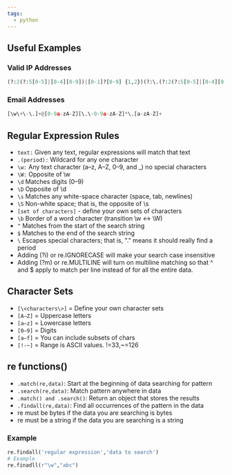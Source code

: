 ```yaml
---
tags:
  - python
---
```


## Useful Examples

### Valid IP Addresses

```python
(?:2(?:5[0-5]|[0-4][0-9])|[0-1]?[0-9] {1,2})(?:\.(?:2(?:5[0-5]|[0-4][0-9])|[0-1]?[0-9] {1,2})){3}
```

### Email Addresses

```python
[\w\+\-\.]+@[0-9a-zA-Z][\.\-0-9a-zA-Z]*\.[a-zA-Z]+
```

## Regular Expression Rules

- `text:` Given any text, regular expressions will match that text
- `.(period):` Wildcard for any one character
- `\w:` Any text character (a–z, A–Z, 0–9, and \_) no special characters
- `\W:` Opposite of \w
- `\d` Matches digits (0–9)
- `\D` Opposite of \d
- `\s` Matches any white-space character (space, tab, newlines)
- `\S` Non-white space; that is, the opposite of \s
- `[set of characters]` - define your own sets of characters
- `\b` Border of a word character (transition \w <-> \W)
- `^` Matches from the start of the search string
- `$` Matches to the end of the search string
- `\` Escapes special characters; that is, "\." means it should really find a period
- Adding (?i) or re.IGNORECASE will make your search case insensitive
- Adding (?m) or re.MULTILINE will turn on multiline matching so that ^ and $ apply to match per line instead of for all the entire data.

## Character Sets

- `[\<characters\>]` = Define your own character sets
- `[A–Z]` = Uppercase letters
- `[a–z]` = Lowercase letters
- `[0–9]` = Digits
- `[a–f]` = You can include subsets of chars
- `[!-~]` = Range is ASCII values. !=33,~=126

## re functions()

- `.match(re,data)`: Start at the beginning of data searching for pattern
- `.search(re,data)`: Match pattern anywhere in data
- `.match() and .search()`: Return an object that stores the results
- `.findall(re,data)`: Find all occurrences of the pattern in the data
- re must be bytes if the data you are searching is bytes
- re must be a string if the data you are searching is a string

### Example

```python
re.findall('regular expression','data to search')
# Example
re.finadll(r"\w","abc")
```
